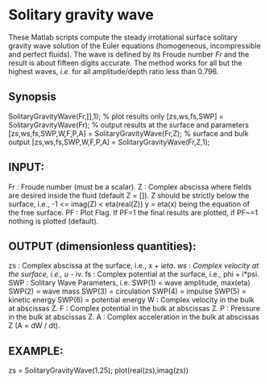Solitary gravity wave
=====================

These Matlab scripts compute the steady irrotational surface solitary gravity wave solution of the Euler equations (homogeneous, incompressible and perfect fluids). The wave is defined by its Froude number *Fr* and the result is about fifteen digits accurate. The method works for all but the highest waves, *i.e.* for all amplitude/depth ratio less than 0.796.

## Synopsis

SolitaryGravityWave(Fr,[],1); % plot results only 
[zs,ws,fs,SWP] = SolitaryGravityWave(Fr); % output results at the surface and parameters 
[zs,ws,fs,SWP,W,F,P,A] = SolitaryGravityWave(Fr,Z); % surface and bulk output 
[zs,ws,fs,SWP,W,F,P,A] = SolitaryGravityWave(Fr,Z,1);

## INPUT: 
Fr : Froude number (must be a scalar). 
Z : Complex abscissa where fields are desired inside the fluid (default Z = []). 
      Z should be strictly below the surface, i.e., -1 <= imag(Z) < eta(real(Z)) 
      y = eta(x) being the equation of the free surface. 
PF : Plot Flag. If PF=1 the final results are plotted, if PF~=1 nothing is plotted (default).

## OUTPUT (dimensionless quantities): 
zs  : Complex abscissa at the surface, i.e., x + i*eta. 
ws  : Complex velocity at the surface, i.e., u - i*v. 
fs  : Complex potential at the surface, i.e., phi + i*psi. 
SWP : Solitary Wave Parameters, i.e. 
        SWP(1) = wave amplitude, max(eta) 
        SWP(2) = wave mass 
        SWP(3) = circulation 
        SWP(4) = impulse 
        SWP(5) = kinetic energy 
        SWP(6) = potential energy 
W : Complex velocity in the bulk at abscissas Z. 
F : Complex potential in the bulk at abscissas Z. 
P : Pressure in the bulk at abscissas Z. 
A : Complex acceleration in the bulk at abscissas Z (A = dW / dt).

## EXAMPLE: 
zs = SolitaryGravityWave(1.25); 
plot(real(zs),imag(zs))